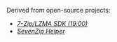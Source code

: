 Derived from open-source projects:

- [*7-Zip/LZMA SDK (19.00)*](https://www.7-zip.org/sdk.html)
- [*SevenZip Helper*](https://gist.github.com/ststeiger/cb9750664952f775a341)
